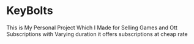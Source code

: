 # KeyBolts
This is My Personal Project Which I Made for Selling Games and Ott Subscriptions with Varying duration it offers subscriptions at cheap rate
